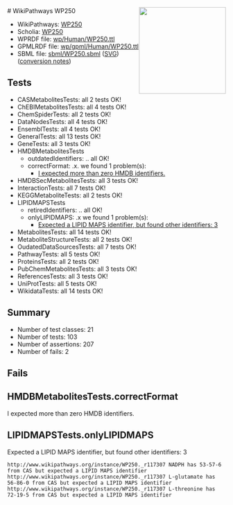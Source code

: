 <img style="float: right; width: 200px" src="../logo.png" />
# WikiPathways WP250

* WikiPathways: [WP250](https://identifiers.org/wikipathways:WP250)
* Scholia: [WP250](https://scholia.toolforge.org/wikipathways/WP250)
* WPRDF file: [wp/Human/WP250.ttl](../wp/Human/WP250.ttl)
* GPMLRDF file: [wp/gpml/Human/WP250.ttl](../wp/gpml/Human/WP250.ttl)
* SBML file: [sbml/WP250.sbml](../sbml/WP250.sbml) ([SVG](../sbml/WP250.svg)) ([conversion notes](../sbml/WP250.txt))

## Tests
* CASMetabolitesTests: all 2 tests OK!
* ChEBIMetabolitesTests: all 4 tests OK!
* ChemSpiderTests: all 2 tests OK!
* DataNodesTests: all 4 tests OK!
* EnsemblTests: all 4 tests OK!
* GeneralTests: all 13 tests OK!
* GeneTests: all 3 tests OK!
* HMDBMetabolitesTests
    * outdatedIdentifiers: .. all OK!
    * correctFormat: .x. we found 1 problem(s):
        * [I expected more than zero HMDB identifiers.](#ad154c1e)
* HMDBSecMetabolitesTests: all 3 tests OK!
* InteractionTests: all 7 tests OK!
* KEGGMetaboliteTests: all 2 tests OK!
* LIPIDMAPSTests
    * retiredIdentifiers: .. all OK!
    * onlyLIPIDMAPS: .x we found 1 problem(s):
        * [Expected a LIPID MAPS identifier, but found other identifiers: 3](#48cc60ba)
* MetabolitesTests: all 14 tests OK!
* MetaboliteStructureTests: all 2 tests OK!
* OudatedDataSourcesTests: all 7 tests OK!
* PathwayTests: all 5 tests OK!
* ProteinsTests: all 2 tests OK!
* PubChemMetabolitesTests: all 3 tests OK!
* ReferencesTests: all 3 tests OK!
* UniProtTests: all 5 tests OK!
* WikidataTests: all 14 tests OK!


## Summary

* Number of test classes: 21
* Number of tests: 103
* Number of assertions: 207
* Number of fails: 2

## Fails

<a name="ad154c1e" />

## HMDBMetabolitesTests.correctFormat

I expected more than zero HMDB identifiers.
<a name="48cc60ba" />

## LIPIDMAPSTests.onlyLIPIDMAPS

Expected a LIPID MAPS identifier, but found other identifiers: 3
```
http://www.wikipathways.org/instance/WP250._r117307 NADPH has 53-57-6 from CAS but expected a LIPID MAPS identifier
http://www.wikipathways.org/instance/WP250._r117307 L-glutamate has 56-86-0 from CAS but expected a LIPID MAPS identifier
http://www.wikipathways.org/instance/WP250._r117307 L-threonine has 72-19-5 from CAS but expected a LIPID MAPS identifier
```

